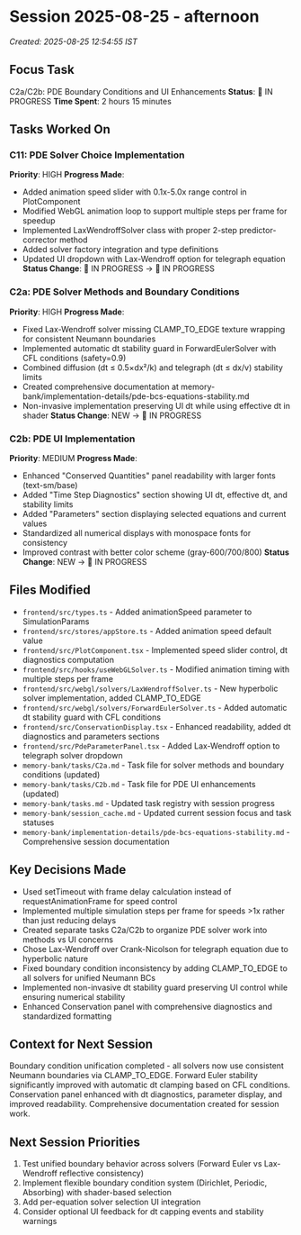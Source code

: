# Session 2025-08-25 - afternoon
*Created: 2025-08-25 12:54:55 IST*

## Focus Task
C2a/C2b: PDE Boundary Conditions and UI Enhancements
**Status**: 🔄 IN PROGRESS
**Time Spent**: 2 hours 15 minutes

## Tasks Worked On
### C11: PDE Solver Choice Implementation
**Priority**: HIGH
**Progress Made**:
- Added animation speed slider with 0.1x-5.0x range control in PlotComponent
- Modified WebGL animation loop to support multiple steps per frame for speedup
- Implemented LaxWendroffSolver class with proper 2-step predictor-corrector method
- Added solver factory integration and type definitions
- Updated UI dropdown with Lax-Wendroff option for telegraph equation
**Status Change**: 🔄 IN PROGRESS → 🔄 IN PROGRESS

### C2a: PDE Solver Methods and Boundary Conditions
**Priority**: HIGH
**Progress Made**:
- Fixed Lax-Wendroff solver missing CLAMP_TO_EDGE texture wrapping for consistent Neumann boundaries
- Implemented automatic dt stability guard in ForwardEulerSolver with CFL conditions (safety=0.9)
- Combined diffusion (dt ≤ 0.5×dx²/k) and telegraph (dt ≤ dx/v) stability limits
- Created comprehensive documentation at memory-bank/implementation-details/pde-bcs-equations-stability.md
- Non-invasive implementation preserving UI dt while using effective dt in shader
**Status Change**: NEW → 🔄 IN PROGRESS

### C2b: PDE UI Implementation  
**Priority**: MEDIUM
**Progress Made**:
- Enhanced "Conserved Quantities" panel readability with larger fonts (text-sm/base)
- Added "Time Step Diagnostics" section showing UI dt, effective dt, and stability limits
- Added "Parameters" section displaying selected equations and current values
- Standardized all numerical displays with monospace fonts for consistency
- Improved contrast with better color scheme (gray-600/700/800)
**Status Change**: NEW → 🔄 IN PROGRESS

## Files Modified
- `frontend/src/types.ts` - Added animationSpeed parameter to SimulationParams
- `frontend/src/stores/appStore.ts` - Added animation speed default value
- `frontend/src/PlotComponent.tsx` - Implemented speed slider control, dt diagnostics computation
- `frontend/src/hooks/useWebGLSolver.ts` - Modified animation timing with multiple steps per frame
- `frontend/src/webgl/solvers/LaxWendroffSolver.ts` - New hyperbolic solver implementation, added CLAMP_TO_EDGE
- `frontend/src/webgl/solvers/ForwardEulerSolver.ts` - Added automatic dt stability guard with CFL conditions
- `frontend/src/ConservationDisplay.tsx` - Enhanced readability, added dt diagnostics and parameters sections
- `frontend/src/PdeParameterPanel.tsx` - Added Lax-Wendroff option to telegraph solver dropdown
- `memory-bank/tasks/C2a.md` - Task file for solver methods and boundary conditions (updated)
- `memory-bank/tasks/C2b.md` - Task file for PDE UI enhancements (updated)
- `memory-bank/tasks.md` - Updated task registry with session progress
- `memory-bank/session_cache.md` - Updated current session focus and task statuses
- `memory-bank/implementation-details/pde-bcs-equations-stability.md` - Comprehensive session documentation

## Key Decisions Made
- Used setTimeout with frame delay calculation instead of requestAnimationFrame for speed control
- Implemented multiple simulation steps per frame for speeds >1x rather than just reducing delays
- Created separate tasks C2a/C2b to organize PDE solver work into methods vs UI concerns
- Chose Lax-Wendroff over Crank-Nicolson for telegraph equation due to hyperbolic nature
- Fixed boundary condition inconsistency by adding CLAMP_TO_EDGE to all solvers for unified Neumann BCs
- Implemented non-invasive dt stability guard preserving UI control while ensuring numerical stability
- Enhanced Conservation panel with comprehensive diagnostics and standardized formatting

## Context for Next Session
Boundary condition unification completed - all solvers now use consistent Neumann boundaries via CLAMP_TO_EDGE. Forward Euler stability significantly improved with automatic dt clamping based on CFL conditions. Conservation panel enhanced with dt diagnostics, parameter display, and improved readability. Comprehensive documentation created for session work.

## Next Session Priorities
1. Test unified boundary behavior across solvers (Forward Euler vs Lax-Wendroff reflective consistency)
2. Implement flexible boundary condition system (Dirichlet, Periodic, Absorbing) with shader-based selection
3. Add per-equation solver selection UI integration
4. Consider optional UI feedback for dt capping events and stability warnings
